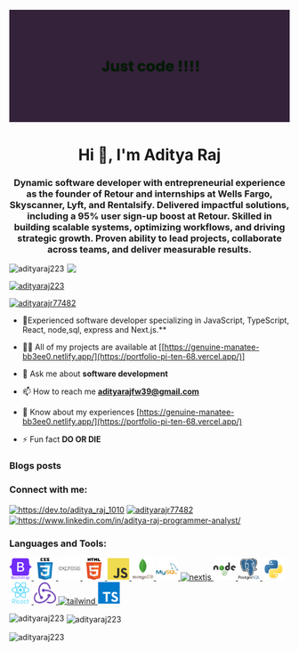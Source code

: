 ![logo](https://github.com/Adityaraj223/Adityaraj223/blob/main/banner.png)
<h1 align="center">Hi 👋, I'm Aditya Raj</h1>
<h3 align="center">Dynamic software developer with entrepreneurial experience as the founder of Retour and internships at Wells Fargo, Skyscanner, Lyft, and Rentalsify. Delivered impactful solutions, including a 95% user sign-up boost at Retour. Skilled in building scalable systems, optimizing workflows, and driving strategic growth. Proven ability to lead projects, collaborate across teams, and deliver measurable results.</h3>

<img align="right" all="coding" width="400" src="https://user-images.githubusercontent.com/55389276/140866485-8fb1c876-9a8f-4d6a-98dc-08c4981eaf70.gif" >

<p align="left"> <img src="https://komarev.com/ghpvc/?username=adityaraj223&label=Profile%20views&color=0e75b6&style=flat" alt="adityaraj223" /> </p>

<p align="left"> <a href="https://github.com/ryo-ma/github-profile-trophy"><img src="https://github-profile-trophy.vercel.app/?username=adityaraj223" alt="adityaraj223" /></a> </p>

<p align="left"> <a href="https://twitter.com/adityarajr77482" target="blank"><img src="https://img.shields.io/twitter/follow/adityarajr77482?logo=twitter&style=for-the-badge" alt="adityarajr77482" /></a> </p>

- 🌱Experienced software developer specializing in JavaScript, TypeScript, React, node,sql, express and Next.js.**

- 👨‍💻 All of my projects are available at [[https://genuine-manatee-bb3ee0.netlify.app/](https://portfolio-pi-ten-68.vercel.app/)]

- 💬 Ask me about **software development**

- 📫 How to reach me **adityarajfw39@gmail.com**

- 📄 Know about my experiences [https://genuine-manatee-bb3ee0.netlify.app/](https://portfolio-pi-ten-68.vercel.app/)

- ⚡ Fun fact **DO OR DIE**

### Blogs posts
<!-- BLOG-POST-LIST:START -->
<!-- BLOG-POST-LIST:END -->

<h3 align="left">Connect with me:</h3>
<p align="left">
<a href="https://dev.to/https://dev.to/aditya_raj_1010" target="blank"><img align="center" src="https://raw.githubusercontent.com/rahuldkjain/github-profile-readme-generator/master/src/images/icons/Social/devto.svg" alt="https://dev.to/aditya_raj_1010" height="30" width="40" /></a>
<a href="https://twitter.com/adityarajr77482" target="blank"><img align="center" src="https://raw.githubusercontent.com/rahuldkjain/github-profile-readme-generator/master/src/images/icons/Social/twitter.svg" alt="adityarajr77482" height="30" width="40" /></a>
<a href="https://linkedin.com/in/https://www.linkedin.com/in/aditya-raj-programmer-analyst/" target="blank"><img align="center" src="https://raw.githubusercontent.com/rahuldkjain/github-profile-readme-generator/master/src/images/icons/Social/linked-in-alt.svg" alt="https://www.linkedin.com/in/aditya-raj-programmer-analyst/" height="30" width="40" /></a>
</p>

<h3 align="left">Languages and Tools:</h3>
<p align="left"> <a href="https://getbootstrap.com" target="_blank" rel="noreferrer"> <img src="https://raw.githubusercontent.com/devicons/devicon/master/icons/bootstrap/bootstrap-plain-wordmark.svg" alt="bootstrap" width="40" height="40"/> </a> <a href="https://www.w3schools.com/css/" target="_blank" rel="noreferrer"> <img src="https://raw.githubusercontent.com/devicons/devicon/master/icons/css3/css3-original-wordmark.svg" alt="css3" width="40" height="40"/> </a> <a href="https://expressjs.com" target="_blank" rel="noreferrer"> <img src="https://raw.githubusercontent.com/devicons/devicon/master/icons/express/express-original-wordmark.svg" alt="express" width="40" height="40"/> </a> <a href="https://www.w3.org/html/" target="_blank" rel="noreferrer"> <img src="https://raw.githubusercontent.com/devicons/devicon/master/icons/html5/html5-original-wordmark.svg" alt="html5" width="40" height="40"/> </a> <a href="https://developer.mozilla.org/en-US/docs/Web/JavaScript" target="_blank" rel="noreferrer"> <img src="https://raw.githubusercontent.com/devicons/devicon/master/icons/javascript/javascript-original.svg" alt="javascript" width="40" height="40"/> </a> <a href="https://www.mongodb.com/" target="_blank" rel="noreferrer"> <img src="https://raw.githubusercontent.com/devicons/devicon/master/icons/mongodb/mongodb-original-wordmark.svg" alt="mongodb" width="40" height="40"/> </a> <a href="https://www.mysql.com/" target="_blank" rel="noreferrer"> <img src="https://raw.githubusercontent.com/devicons/devicon/master/icons/mysql/mysql-original-wordmark.svg" alt="mysql" width="40" height="40"/> </a> <a href="https://nextjs.org/" target="_blank" rel="noreferrer"> <img src="https://cdn.worldvectorlogo.com/logos/nextjs-2.svg" alt="nextjs" width="40" height="40"/> </a> <a href="https://nodejs.org" target="_blank" rel="noreferrer"> <img src="https://raw.githubusercontent.com/devicons/devicon/master/icons/nodejs/nodejs-original-wordmark.svg" alt="nodejs" width="40" height="40"/> </a> <a href="https://www.postgresql.org" target="_blank" rel="noreferrer"> <img src="https://raw.githubusercontent.com/devicons/devicon/master/icons/postgresql/postgresql-original-wordmark.svg" alt="postgresql" width="40" height="40"/> </a> <a href="https://www.python.org" target="_blank" rel="noreferrer"> <img src="https://raw.githubusercontent.com/devicons/devicon/master/icons/python/python-original.svg" alt="python" width="40" height="40"/> </a> <a href="https://reactjs.org/" target="_blank" rel="noreferrer"> <img src="https://raw.githubusercontent.com/devicons/devicon/master/icons/react/react-original-wordmark.svg" alt="react" width="40" height="40"/> </a> <a href="https://redux.js.org" target="_blank" rel="noreferrer"> <img src="https://raw.githubusercontent.com/devicons/devicon/master/icons/redux/redux-original.svg" alt="redux" width="40" height="40"/> </a> <a href="https://tailwindcss.com/" target="_blank" rel="noreferrer"> <img src="https://www.vectorlogo.zone/logos/tailwindcss/tailwindcss-icon.svg" alt="tailwind" width="40" height="40"/> </a> <a href="https://www.typescriptlang.org/" target="_blank" rel="noreferrer"> <img src="https://raw.githubusercontent.com/devicons/devicon/master/icons/typescript/typescript-original.svg" alt="typescript" width="40" height="40"/> </a> </p>

<p><img align="left" src="https://github-readme-stats.vercel.app/api/top-langs?username=adityaraj223&show_icons=true&locale=en&layout=compact" alt="adityaraj223" /></p>

<p>&nbsp;<img align="center" src="https://github-readme-stats.vercel.app/api?username=adityaraj223&show_icons=true&locale=en" alt="adityaraj223" /></p>

<p><img align="center" src="https://github-readme-streak-stats.herokuapp.com/?user=adityaraj223&" alt="adityaraj223" /></p>
